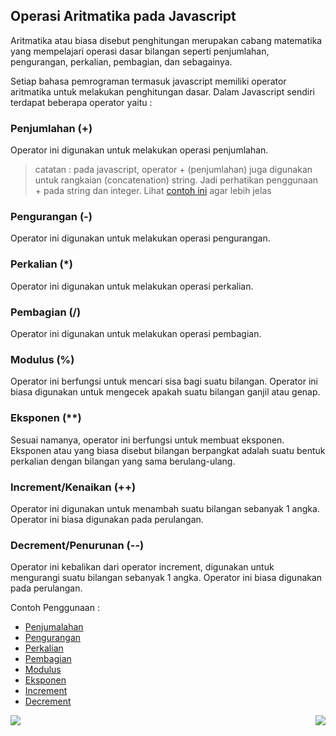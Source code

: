 ## Operasi Aritmatika pada Javascript

Aritmatika atau biasa disebut penghitungan merupakan cabang matematika
yang mempelajari operasi dasar bilangan seperti penjumlahan,
pengurangan, perkalian, pembagian, dan sebagainya.

Setiap bahasa pemrograman termasuk javascript memiliki operator aritmatika
untuk melakukan penghitungan dasar. Dalam Javascript sendiri
terdapat beberapa operator yaitu :

### Penjumlahan (+)

Operator ini digunakan untuk melakukan operasi penjumlahan.

> catatan : pada javascript, operator + (penjumlahan) juga digunakan untuk
> rangkaian (concatenation) string. Jadi perhatikan penggunaan +
> pada string dan integer. Lihat [contoh ini](arithmeticOperation.js#L5-L13) agar
> lebih jelas

### Pengurangan (\-)

Operator ini digunakan untuk melakukan operasi pengurangan.

### Perkalian (\*)

Operator ini digunakan untuk melakukan operasi perkalian.

### Pembagian (/)

Operator ini digunakan untuk melakukan operasi pembagian.

### Modulus (%)

Operator ini berfungsi untuk mencari sisa bagi suatu bilangan.
Operator ini biasa digunakan untuk mengecek apakah
suatu bilangan ganjil atau genap.

### Eksponen (\*\*)

Sesuai namanya, operator ini berfungsi untuk membuat eksponen. Eksponen
atau yang biasa disebut bilangan berpangkat adalah suatu bentuk
perkalian dengan bilangan yang sama berulang-ulang.

### Increment/Kenaikan (++)

Operator ini digunakan untuk menambah suatu bilangan
sebanyak 1 angka. Operator ini biasa digunakan
pada perulangan.

### Decrement/Penurunan (--)

Operator ini kebalikan dari operator increment, digunakan
untuk mengurangi suatu bilangan sebanyak 1 angka.
Operator ini biasa digunakan pada perulangan.

Contoh Penggunaan :

- [Penjumalahan](arithmeticOperation.js#L1-L3)
- [Pengurangan](arithmeticOperation.js#L15-L17)
- [Perkalian](arithmeticOperation.js#L19-L21)
- [Pembagian](arithmeticOperation.js#L23-L25)
- [Modulus](arithmeticOperation.js#L27-L28)
- [Eksponen](arithmeticOperation.js#L31-L33)
- [Increment](arithmeticOperation.js#L35-L38)
- [Decrement](arithmeticOperation.js#L40-L43)

[<img align="left" src="https://api.bellshade.org/badge/navigation?badgeType=previous&text=Conditioning" />](../005_conditioning)

[<img align="right" src="https://api.bellshade.org/badge/navigation?badgeType=next&text=Looping" />](../007_looping)